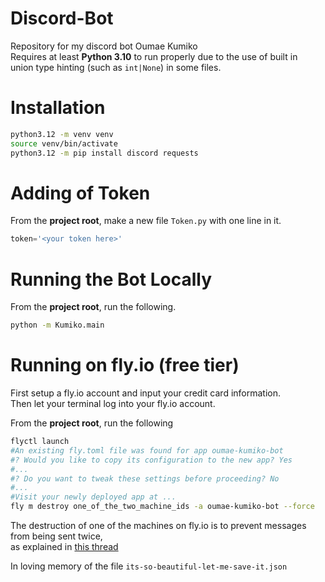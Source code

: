 # Discord-Bot
Repository for my discord bot Oumae Kumiko </br>
Requires at least **Python 3.10** to run properly due to the use of built in </br>
union type hinting (such as `int|None`) in some files.

# Installation
```bash
python3.12 -m venv venv
source venv/bin/activate
python3.12 -m pip install discord requests
```

# Adding of Token
From the **project root**, make a new file `Token.py` with one line in it.
```py
token='<your token here>'
```

# Running the Bot Locally
From the **project root**, run the following.
```bash
python -m Kumiko.main
```

# Running on fly.io (free tier)
First setup a fly.io account and input your credit card information. </br>
Then let your terminal log into your fly.io account.

From the **project root**, run the following
```bash
flyctl launch
#An existing fly.toml file was found for app oumae-kumiko-bot
#? Would you like to copy its configuration to the new app? Yes
#...
#? Do you want to tweak these settings before proceeding? No
#...
#Visit your newly deployed app at ...
fly m destroy one_of_the_two_machine_ids -a oumae-kumiko-bot --force
```
The destruction of one of the machines on fly.io is to prevent messages from being sent twice, </br>
as explained in [this thread](https://community.fly.io/t/how-to-only-have-one-machine-running-at-once/13914/2)


In loving memory of the file `its-so-beautiful-let-me-save-it.json`

